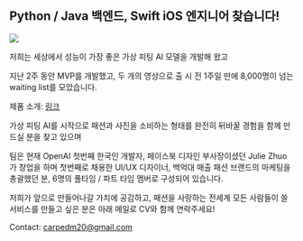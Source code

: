 ## Python / Java 백엔드, Swift iOS 엔지니어 찾습니다!

![](https://carpedm30.notion.site/image/https%3A%2F%2Fprod-files-secure.s3.us-west-2.amazonaws.com%2Fdb2f0ab2-59c6-4eb1-ba0f-e873fbe781f7%2F525406fc-505a-46da-a3c9-03acd788e765%2FScreenshot_2024-12-31_at_2.19.59_PM.png?table=block&id=16d60168-8297-801e-8924-ed246c5e7d81&spaceId=db2f0ab2-59c6-4eb1-ba0f-e873fbe781f7&width=2000&userId=&cache=v2)

저희는 세상에서 성능이 가장 좋은 가상 피팅 AI 모델을 개발해 왔고

지난 2주 동안 MVP를 개발했고, 두 개의 영상으로 출 시 전 1주일 만에 8,000명이 넘는 waiting list를 모았습니다.

제품 소개: [링크](http://carpedm30.notion.site)

가상 피팅 AI를 시작으로  패션과 사진을 소비하는 형태를 완전히 뒤바꿀 경험을 함께 만드실 분을 찾고 있으며

팀은 현재 OpenAI 첫번째 한국인 개발자, 페이스북 디자인 부사장이셨던 Julie Zhuo가 창업을 하며 첫번째로 채용한 UI/UX 디자이너, 백억대 매출 패션 브랜드의 마케팅을 총괄했던 분, 6명의 풀타임 / 파트 타임 멤버로 구성되어 있습니다.

저희가 앞으로 만들어나갈 가치에 공감하고, 패션을 사랑하는 전세계 모든 사람들이 쓸 서비스를 만들고 싶은 분은 아래 메일로 CV와 함께 연락주세요!

Contact: carpedm20@gmail.com
